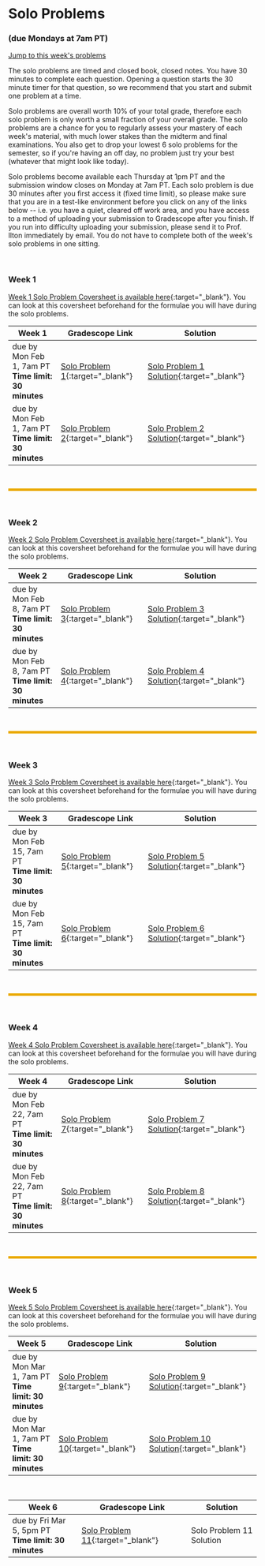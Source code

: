 # Solo Problems
### (due Mondays at 7am PT)

[Jump to this week's problems](#bottom)

The solo problems are timed and closed book, closed notes. You have 30 minutes to complete each question. Opening a question starts the 30 minute timer for that question, so we recommend that you start and submit one problem at a time. 

Solo problems are overall worth 10% of your total grade, therefore each solo problem is only worth a small fraction of your overall grade. The solo problems are a chance for you to regularly assess your mastery of each week's material, with much lower stakes than the midterm and final examinations. You also get to drop your lowest 6 solo problems for the semester, so if you're having an off day, no problem just try your best (whatever that might look like today).

Solo problems become available each Thursday at 1pm PT and the submission window closes on Monday at 7am PT. Each solo problem is due 30 minutes after you first access it (fixed time limit), so please make sure that you are in a test-like environment before you click on any of the links below -- i.e. you have a quiet, cleared off work area, and you have access to a method of uploading your submission to Gradescope after you finish. If you run into difficulty uploading your submission, please send it to Prof. Ilton immediately by email. You do not have to complete both of the week's solo problems in one sitting.

<br>

### Week 1

[Week 1 Solo Problem Coversheet is available here](https://drive.google.com/file/d/1mPeRZcvnEQ968hrjdi0-fvkPd4s6jgeh/view?usp=sharing){:target="_blank"}. You can look at this coversheet beforehand for the formulae you will have during the solo problems. 

Week 1 | Gradescope Link | Solution | 
---| --- | -- | 
due by Mon Feb 1, 7am PT <br> **Time limit: 30 minutes** | [Solo Problem 1](https://www.gradescope.com/courses/228629/assignments/940878){:target="_blank"} | [Solo Problem 1 Solution](https://drive.google.com/file/d/1QRVZetERnJqwP3ZSRExVn3_VQ8WujTPI/view?usp=sharing){:target="_blank"}
due by Mon Feb 1, 7am PT <br> **Time limit: 30 minutes** | [Solo Problem 2](https://www.gradescope.com/courses/228629/assignments/940927){:target="_blank"} | [Solo Problem 2 Solution](https://drive.google.com/file/d/1gTcrfJCAXuZ2y9vzjias0ZjIkbnLvJzC/view?usp=sharing){:target="_blank"}

<br>
<hr style="color:black;background-color:#EAAA00;height:5px">
<br>

### Week 2
[Week 2 Solo Problem Coversheet is available here](https://drive.google.com/file/d/15DJvr4yiZfnuzSvuQDGt5WR7-r45F_vi/view?usp=sharing){:target="_blank"}. You can look at this coversheet beforehand for the formulae you will have during the solo problems. 


Week 2 | Gradescope Link | Solution | 
---| --- | -- | 
due by Mon Feb 8, 7am PT <br> **Time limit: 30 minutes** | [Solo Problem 3](https://www.gradescope.com/courses/228629/assignments/994576){:target="_blank"} | [Solo Problem 3 Solution](https://drive.google.com/file/d/1XiBvnmWlbQzryOkfszsHqPjKYU6USzAH/view?usp=sharing){:target="_blank"}
due by Mon Feb 8, 7am PT <br> **Time limit: 30 minutes** | [Solo Problem 4](https://www.gradescope.com/courses/228629/assignments/994581){:target="_blank"} | [Solo Problem 4 Solution](https://drive.google.com/file/d/1HMTYEWCARstyFPrJ1ucQ3PEJJJdUIlCU/view?usp=sharing){:target="_blank"}


<br>
<hr style="color:black;background-color:#EAAA00;height:5px">
<br>

### Week 3
[Week 3 Solo Problem Coversheet is available here](https://drive.google.com/file/d/1Z_6zCQILDlg1IhV-bIXxSMqWe0A-t69O/view?usp=sharing){:target="_blank"}. You can look at this coversheet beforehand for the formulae you will have during the solo problems. 


Week 3 | Gradescope Link | Solution | 
---| --- | -- | 
due by Mon Feb 15, 7am PT <br> **Time limit: 30 minutes** | [Solo Problem 5](https://www.gradescope.com/courses/228629/assignments/996210){:target="_blank"} | [Solo Problem 5 Solution](https://drive.google.com/file/d/1Y0Lw2Aa9cbP2aO66OUJdi55iLyEqZPMc/view?usp=sharing){:target="_blank"}
due by Mon Feb 15, 7am PT <br> **Time limit: 30 minutes** | [Solo Problem 6](https://www.gradescope.com/courses/228629/assignments/996213){:target="_blank"} | [Solo Problem 6 Solution](https://drive.google.com/file/d/1xi7DOzJJQEN1W_rDwFkJKbt97Ib85SRS/view?usp=sharing){:target="_blank"}


<br>
<hr style="color:black;background-color:#EAAA00;height:5px">
<br>

### Week 4
[Week 4 Solo Problem Coversheet is available here](https://drive.google.com/file/d/1b6S9SSPuUOUcmZxum_vu6XsVkCHX2fWe/view?usp=sharing){:target="_blank"}. You can look at this coversheet beforehand for the formulae you will have during the solo problems. 


Week 4 | Gradescope Link | Solution | 
---| --- | -- | 
due by Mon Feb 22, 7am PT <br> **Time limit: 30 minutes** | [Solo Problem 7](https://www.gradescope.com/courses/228629/assignments/1016852){:target="_blank"} | [Solo Problem 7 Solution](https://drive.google.com/file/d/1bv28z6vuSHhDCjRFlhy0Kg7OK5Ro3uhv/view?usp=sharing){:target="_blank"}
due by Mon Feb 22, 7am PT <br> **Time limit: 30 minutes** | [Solo Problem 8](https://www.gradescope.com/courses/228629/assignments/1016853){:target="_blank"} | [Solo Problem 8 Solution](https://drive.google.com/file/d/1HM-NYxcGdtlYUisdMOqxtta2w1FMfqu5/view?usp=sharing){:target="_blank"}

<br>
<hr style="color:black;background-color:#EAAA00;height:5px">
<br>

### Week 5
[Week 5 Solo Problem Coversheet is available here](https://drive.google.com/file/d/1dSxEcksBtU-Wc5oZHTwv3ctt62eYyLGO/view?usp=sharing){:target="_blank"}. You can look at this coversheet beforehand for the formulae you will have during the solo problems. 


Week 5 | Gradescope Link | Solution | 
---| --- | -- | 
due by Mon Mar 1, 7am PT <br> **Time limit: 30 minutes** | [Solo Problem 9](https://www.gradescope.com/courses/228629/assignments/1052491){:target="_blank"} | [Solo Problem 9 Solution](https://drive.google.com/file/d/1FJFpTSXM4NuuicVAAIHdanu7z4-maCl_/view?usp=sharing){:target="_blank"}
due by Mon Mar 1, 7am PT <br> **Time limit: 30 minutes** | [Solo Problem 10](https://www.gradescope.com/courses/228629/assignments/1052492){:target="_blank"} | [Solo Problem 10 Solution](https://drive.google.com/file/d/19wTwmUBKoNkYYnBVlcyhFcQfnp8swJHR/view?usp=sharing){:target="_blank"}

<br>


Week 6 | Gradescope Link | Solution | 
---| --- | -- | 
due by Fri Mar 5, 5pm PT <br> **Time limit: 30 minutes** | [Solo Problem 11](https://www.gradescope.com/courses/228629/assignments/1074059){:target="_blank"} | Solo Problem 11 Solution

<br>

<br>

<br>

<a id="bottom"></a>